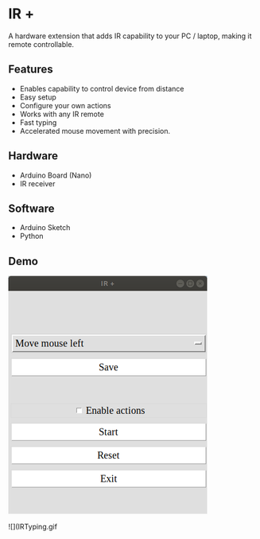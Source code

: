 # IR +

A hardware extension that adds IR capability to your PC / laptop, making it remote controllable.

## Features

* Enables capability to control device from distance
* Easy setup
* Configure your own actions
* Works with any IR remote
* Fast typing
* Accelerated mouse movement with precision.

## Hardware

* Arduino Board (Nano)
* IR receiver

## Software

* Arduino Sketch
* Python

## Demo

![](snapshot.png)

![](IRTyping.gif
